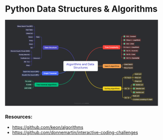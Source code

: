 # Python Data Structures & Algorithms
<img src="https://github.com/sinanazem/python-data-structures/blob/main/Algorithms%20and%20Data%20Structures.png">

### Resources:
- https://github.com/keon/algorithms
- https://github.com/donnemartin/interactive-coding-challenges

